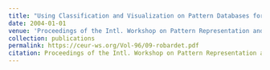 ```yaml
---
title: "Using Classification and Visualization on Pattern Databases for Gene Expression Data Analysis"
date: 2004-01-01
venue: 'Proceedings of the Intl. Workshop on Pattern Representation and Management, Heraklion, Greece, March 18, 2004, PaRMa 2004 was held in conjunction with the 9th Int. Conference on Extending Database Technology {(EDBT} 2004)'
collection: publications
permalink: https://ceur-ws.org/Vol-96/09-robardet.pdf
citation: Proceedings of the Intl. Workshop on Pattern Representation and Management, Heraklion, Greece, March 18, 2004, PaRMa 2004 was held in conjunction with the 9th Int. Conference on Extending Database Technology (EDBT 2004).
---
```

